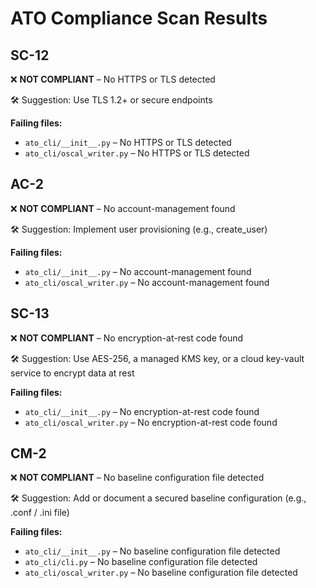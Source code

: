 # ATO Compliance Scan Results

## SC-12
❌ **NOT COMPLIANT** – No HTTPS or TLS detected

🛠️ Suggestion: Use TLS 1.2+ or secure endpoints

**Failing files:**
- `ato_cli/__init__.py` – No HTTPS or TLS detected
- `ato_cli/oscal_writer.py` – No HTTPS or TLS detected

## AC-2
❌ **NOT COMPLIANT** – No account-management found

🛠️ Suggestion: Implement user provisioning (e.g., create_user)

**Failing files:**
- `ato_cli/__init__.py` – No account-management found
- `ato_cli/oscal_writer.py` – No account-management found

## SC-13
❌ **NOT COMPLIANT** – No encryption-at-rest code found

🛠️ Suggestion: Use AES-256, a managed KMS key, or a cloud key-vault service to encrypt data at rest

**Failing files:**
- `ato_cli/__init__.py` – No encryption-at-rest code found
- `ato_cli/oscal_writer.py` – No encryption-at-rest code found

## CM-2
❌ **NOT COMPLIANT** – No baseline configuration file detected

🛠️ Suggestion: Add or document a secured baseline configuration (e.g., .conf / .ini file)

**Failing files:**
- `ato_cli/__init__.py` – No baseline configuration file detected
- `ato_cli/cli.py` – No baseline configuration file detected
- `ato_cli/oscal_writer.py` – No baseline configuration file detected

